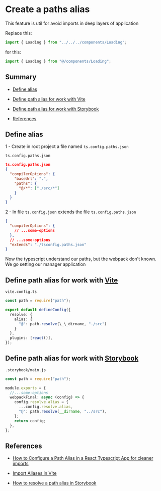 # Create a paths alias

This feature is util for avoid imports in deep layers of application

Replace this:

```ts
import { Loading } from "../../../components/Loading";
```

for this:

```ts
import { Loading } from "@/components/Loading";
```

## Summary

- [Define alias](#define-alias)

- [Define path alias for work with Vite](#define-path-alias-for-work-with-vite)

- [Define path alias for work with Storybook](#define-path-alias-for-work-with-storybook)

- [References](#references)

## Define alias

1 - Create in root project a file named `ts.config.paths.json`

`ts.config.paths.json`

```json
ts.config.paths.json
{
  "compilerOptions": {
    "baseUrl": ".",
    "paths": {
      "@/*": ["./src/*"]
    }
  }
}
```

2 - In file `ts.config.json` extends the file `ts.config.paths.json`

```json
{
  "compilerOptions": {
    // ...some-options
  },
  // ...some-options
  "extends": "./tsconfig.paths.json"
}
```

Now the typescript understand our paths, but the webpack don't known. We go setting our manager application

## Define path alias for work with [Vite](https://vitejs.dev/)

`vite.config.ts`

```ts
const path = require("path");

export default defineConfig({
  resolve: {
    alias: {
      "@": path.resolve(\_\_dirname, "./src")
    }
  },
  plugins: [react()],
});
```

## Define path alias for work with [Storybook](https://storybook.js.org/)

`.storybook/main.js`

```ts
const path = require("path");

module.exports = {
  //...some-options
  webpackFinal: async (config) => {
    config.resolve.alias = {
      ...config.resolve.alias,
      "@": path.resolve(__dirname, "../src"),
    };
    return config;
  },
};
```

## References

- [How to Configure a Path Alias in a React Typescript App for cleaner imports](https://plusreturn.com/blog/how-to-configure-a-path-alias-in-a-react-typescript-app-for-cleaner-imports/)

- [Import Aliases in Vite](https://vueschool.io/articles/vuejs-tutorials/import-aliases-in-vite/)

- [How to resolve a path alias in Storybook](https://plusreturn.com/blog/how-to-resolve-a-path-alias-in-storybook/)
